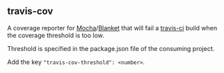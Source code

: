 ## travis-cov

A coverage reporter for [Mocha](http://visionmedia.github.com/mocha/)/[Blanket](http://migrii.github.com/blanket/) that will fail a [travis-ci](https://travis-ci.org/) build when the coverage threshold is too low.

Threshold is specified in the package.json file of the consuming project.

Add the key `"travis-cov-threshold": <number>`.